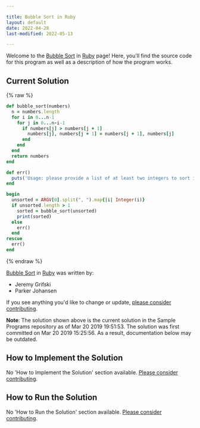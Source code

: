 ```yaml
---

title: Bubble Sort in Ruby
layout: default
date: 2022-04-28
last-modified: 2022-05-13

---
```


Welcome to the [Bubble Sort](https://sampleprograms.io/projects/bubble-sort) in [Ruby](https://sampleprograms.io/languages/ruby) page! Here, you'll find the source code for this program as well as a description of how the program works.

## Current Solution

{% raw %}

```ruby
def bubble_sort(numbers)
  n = numbers.length
  for i in 0...n-1
    for j in 0...n-i-1
      if numbers[j] > numbers[j + 1]
        numbers[j], numbers[j + 1] = numbers[j + 1], numbers[j]
      end
    end
  end
  return numbers
end

def err()
  puts('Usage: please provide a list of at least two integers to sort in the format "1, 2, 3, 4, 5"')
end

begin
  unsorted = ARGV[0].split(", ").map{|i| Integer(i)}
  if unsorted.length > 1
    sorted = bubble_sort(unsorted)
    print(sorted)
  else
    err()
  end
rescue
  err()
end
```

{% endraw %}

[Bubble Sort](https://sampleprograms.io/projects/bubble-sort) in [Ruby](https://sampleprograms.io/languages/ruby) was written by:

- Jeremy Grifski
- Parker Johansen

If you see anything you'd like to change or update, [please consider contributing](https://github.com/TheRenegadeCoder/sample-programs).

**Note**: The solution shown above is the current solution in the Sample Programs repository as of Mar 20 2019 19:51:53. The solution was first committed on Mar 20 2019 15:25:56. As a result, documentation below may be outdated.

## How to Implement the Solution

No 'How to Implement the Solution' section available. [Please consider contributing](https://github.com/TheRenegadeCoder/sample-programs-website).

## How to Run the Solution

No 'How to Run the Solution' section available. [Please consider contributing](https://github.com/TheRenegadeCoder/sample-programs-website).